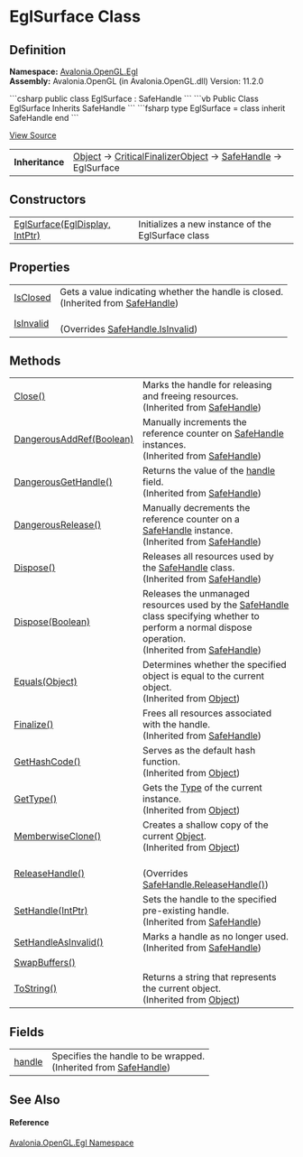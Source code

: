 # EglSurface Class




## Definition
**Namespace:** <a href="N_Avalonia_OpenGL_Egl">Avalonia.OpenGL.Egl</a>  
**Assembly:** Avalonia.OpenGL (in Avalonia.OpenGL.dll) Version: 11.2.0

<Tabs groupId="api-code-preview">
<TabItem value="csharp" label="C#">
```csharp
public class EglSurface : SafeHandle
```
</TabItem>
<TabItem value="vb" label="VB">
```vb
Public Class EglSurface
	Inherits SafeHandle
```
</TabItem>
<TabItem value="fsharp" label="F#">
```fsharp
type EglSurface = 
    class
        inherit SafeHandle
    end
```
</TabItem>
</Tabs>



<a href="https://github.com/AvaloniaUI/Avalonia/tree/master/src/Avalonia.OpenGL/Egl/EglSurface.cs" title="View the source code">View Source</a>

<table>
<tr><td><strong>Inheritance</strong></td><td><a href="https://learn.microsoft.com/dotnet/api/system.object" target="_blank" rel="noopener noreferrer">Object</a>  →  <a href="https://learn.microsoft.com/dotnet/api/system.runtime.constrainedexecution.criticalfinalizerobject" target="_blank" rel="noopener noreferrer">CriticalFinalizerObject</a>  →  <a href="https://learn.microsoft.com/dotnet/api/system.runtime.interopservices.safehandle" target="_blank" rel="noopener noreferrer">SafeHandle</a>  →  EglSurface</td></tr>
</table>



## Constructors
<table>
<tr>
<td><a href="M_Avalonia_OpenGL_Egl_EglSurface__ctor">EglSurface(EglDisplay, IntPtr)</a></td>
<td>Initializes a new instance of the EglSurface class</td>
</tr>
</table>

## Properties
<table>
<tr>
<td><a href="https://learn.microsoft.com/dotnet/api/system.runtime.interopservices.safehandle.isclosed" target="_blank" rel="noopener noreferrer">IsClosed</a></td>
<td>Gets a value indicating whether the handle is closed.<br />(Inherited from <a href="https://learn.microsoft.com/dotnet/api/system.runtime.interopservices.safehandle" target="_blank" rel="noopener noreferrer">SafeHandle</a>)</td>
</tr>
<tr>
<td><a href="P_Avalonia_OpenGL_Egl_EglSurface_IsInvalid">IsInvalid</a></td>
<td><br />(Overrides <a href="https://learn.microsoft.com/dotnet/api/system.runtime.interopservices.safehandle.isinvalid" target="_blank" rel="noopener noreferrer">SafeHandle.IsInvalid</a>)</td>
</tr>
</table>

## Methods
<table>
<tr>
<td><a href="https://learn.microsoft.com/dotnet/api/system.runtime.interopservices.safehandle.close" target="_blank" rel="noopener noreferrer">Close()</a></td>
<td>Marks the handle for releasing and freeing resources.<br />(Inherited from <a href="https://learn.microsoft.com/dotnet/api/system.runtime.interopservices.safehandle" target="_blank" rel="noopener noreferrer">SafeHandle</a>)</td>
</tr>
<tr>
<td><a href="https://learn.microsoft.com/dotnet/api/system.runtime.interopservices.safehandle.dangerousaddref" target="_blank" rel="noopener noreferrer">DangerousAddRef(Boolean)</a></td>
<td>Manually increments the reference counter on <a href="https://learn.microsoft.com/dotnet/api/system.runtime.interopservices.safehandle" target="_blank" rel="noopener noreferrer">SafeHandle</a> instances.<br />(Inherited from <a href="https://learn.microsoft.com/dotnet/api/system.runtime.interopservices.safehandle" target="_blank" rel="noopener noreferrer">SafeHandle</a>)</td>
</tr>
<tr>
<td><a href="https://learn.microsoft.com/dotnet/api/system.runtime.interopservices.safehandle.dangerousgethandle" target="_blank" rel="noopener noreferrer">DangerousGetHandle()</a></td>
<td>Returns the value of the <a href="https://learn.microsoft.com/dotnet/api/system.runtime.interopservices.safehandle.handle" target="_blank" rel="noopener noreferrer">handle</a> field.<br />(Inherited from <a href="https://learn.microsoft.com/dotnet/api/system.runtime.interopservices.safehandle" target="_blank" rel="noopener noreferrer">SafeHandle</a>)</td>
</tr>
<tr>
<td><a href="https://learn.microsoft.com/dotnet/api/system.runtime.interopservices.safehandle.dangerousrelease" target="_blank" rel="noopener noreferrer">DangerousRelease()</a></td>
<td>Manually decrements the reference counter on a <a href="https://learn.microsoft.com/dotnet/api/system.runtime.interopservices.safehandle" target="_blank" rel="noopener noreferrer">SafeHandle</a> instance.<br />(Inherited from <a href="https://learn.microsoft.com/dotnet/api/system.runtime.interopservices.safehandle" target="_blank" rel="noopener noreferrer">SafeHandle</a>)</td>
</tr>
<tr>
<td><a href="https://learn.microsoft.com/dotnet/api/system.runtime.interopservices.safehandle.dispose#system-runtime-interopservices-safehandle-dispose" target="_blank" rel="noopener noreferrer">Dispose()</a></td>
<td>Releases all resources used by the <a href="https://learn.microsoft.com/dotnet/api/system.runtime.interopservices.safehandle" target="_blank" rel="noopener noreferrer">SafeHandle</a> class.<br />(Inherited from <a href="https://learn.microsoft.com/dotnet/api/system.runtime.interopservices.safehandle" target="_blank" rel="noopener noreferrer">SafeHandle</a>)</td>
</tr>
<tr>
<td><a href="https://learn.microsoft.com/dotnet/api/system.runtime.interopservices.safehandle.dispose#system-runtime-interopservices-safehandle-dispose(system-boolean)" target="_blank" rel="noopener noreferrer">Dispose(Boolean)</a></td>
<td>Releases the unmanaged resources used by the <a href="https://learn.microsoft.com/dotnet/api/system.runtime.interopservices.safehandle" target="_blank" rel="noopener noreferrer">SafeHandle</a> class specifying whether to perform a normal dispose operation.<br />(Inherited from <a href="https://learn.microsoft.com/dotnet/api/system.runtime.interopservices.safehandle" target="_blank" rel="noopener noreferrer">SafeHandle</a>)</td>
</tr>
<tr>
<td><a href="https://learn.microsoft.com/dotnet/api/system.object.equals#system-object-equals(system-object)" target="_blank" rel="noopener noreferrer">Equals(Object)</a></td>
<td>Determines whether the specified object is equal to the current object.<br />(Inherited from <a href="https://learn.microsoft.com/dotnet/api/system.object" target="_blank" rel="noopener noreferrer">Object</a>)</td>
</tr>
<tr>
<td><a href="https://learn.microsoft.com/dotnet/api/system.runtime.interopservices.safehandle.finalize" target="_blank" rel="noopener noreferrer">Finalize()</a></td>
<td>Frees all resources associated with the handle.<br />(Inherited from <a href="https://learn.microsoft.com/dotnet/api/system.runtime.interopservices.safehandle" target="_blank" rel="noopener noreferrer">SafeHandle</a>)</td>
</tr>
<tr>
<td><a href="https://learn.microsoft.com/dotnet/api/system.object.gethashcode" target="_blank" rel="noopener noreferrer">GetHashCode()</a></td>
<td>Serves as the default hash function.<br />(Inherited from <a href="https://learn.microsoft.com/dotnet/api/system.object" target="_blank" rel="noopener noreferrer">Object</a>)</td>
</tr>
<tr>
<td><a href="https://learn.microsoft.com/dotnet/api/system.object.gettype" target="_blank" rel="noopener noreferrer">GetType()</a></td>
<td>Gets the <a href="https://learn.microsoft.com/dotnet/api/system.type" target="_blank" rel="noopener noreferrer">Type</a> of the current instance.<br />(Inherited from <a href="https://learn.microsoft.com/dotnet/api/system.object" target="_blank" rel="noopener noreferrer">Object</a>)</td>
</tr>
<tr>
<td><a href="https://learn.microsoft.com/dotnet/api/system.object.memberwiseclone" target="_blank" rel="noopener noreferrer">MemberwiseClone()</a></td>
<td>Creates a shallow copy of the current <a href="https://learn.microsoft.com/dotnet/api/system.object" target="_blank" rel="noopener noreferrer">Object</a>.<br />(Inherited from <a href="https://learn.microsoft.com/dotnet/api/system.object" target="_blank" rel="noopener noreferrer">Object</a>)</td>
</tr>
<tr>
<td><a href="M_Avalonia_OpenGL_Egl_EglSurface_ReleaseHandle">ReleaseHandle()</a></td>
<td><br />(Overrides <a href="https://learn.microsoft.com/dotnet/api/system.runtime.interopservices.safehandle.releasehandle" target="_blank" rel="noopener noreferrer">SafeHandle.ReleaseHandle()</a>)</td>
</tr>
<tr>
<td><a href="https://learn.microsoft.com/dotnet/api/system.runtime.interopservices.safehandle.sethandle" target="_blank" rel="noopener noreferrer">SetHandle(IntPtr)</a></td>
<td>Sets the handle to the specified pre-existing handle.<br />(Inherited from <a href="https://learn.microsoft.com/dotnet/api/system.runtime.interopservices.safehandle" target="_blank" rel="noopener noreferrer">SafeHandle</a>)</td>
</tr>
<tr>
<td><a href="https://learn.microsoft.com/dotnet/api/system.runtime.interopservices.safehandle.sethandleasinvalid" target="_blank" rel="noopener noreferrer">SetHandleAsInvalid()</a></td>
<td>Marks a handle as no longer used.<br />(Inherited from <a href="https://learn.microsoft.com/dotnet/api/system.runtime.interopservices.safehandle" target="_blank" rel="noopener noreferrer">SafeHandle</a>)</td>
</tr>
<tr>
<td><a href="M_Avalonia_OpenGL_Egl_EglSurface_SwapBuffers">SwapBuffers()</a></td>
<td> </td>
</tr>
<tr>
<td><a href="https://learn.microsoft.com/dotnet/api/system.object.tostring" target="_blank" rel="noopener noreferrer">ToString()</a></td>
<td>Returns a string that represents the current object.<br />(Inherited from <a href="https://learn.microsoft.com/dotnet/api/system.object" target="_blank" rel="noopener noreferrer">Object</a>)</td>
</tr>
</table>

## Fields
<table>
<tr>
<td><a href="https://learn.microsoft.com/dotnet/api/system.runtime.interopservices.safehandle.handle" target="_blank" rel="noopener noreferrer">handle</a></td>
<td>Specifies the handle to be wrapped.<br />(Inherited from <a href="https://learn.microsoft.com/dotnet/api/system.runtime.interopservices.safehandle" target="_blank" rel="noopener noreferrer">SafeHandle</a>)</td>
</tr>
</table>

## See Also


#### Reference
<a href="N_Avalonia_OpenGL_Egl">Avalonia.OpenGL.Egl Namespace</a>  

